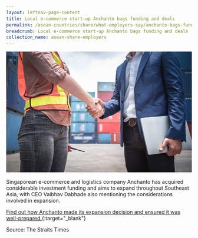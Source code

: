 ```yaml
---
layout: leftnav-page-content
title: Local e-commerce start-up Anchanto bags funding and deals
permalink: /asean-countries/share/what-employers-say/anchanto-bags-funding-deals/
breadcrumb: Local e-commerce start-up Anchanto bags funding and deals
collection_name: asean-share-employers
---
```


<img src="\images\asean-employers\anchanto-bags-funding-deals.jpg" alt="anchanto-bags-funding-deals" style="width:800px;" />

Singaporean e-commerce and logistics company Anchanto has acquired considerable investment funding and aims to expand throughout Southeast Asia, with CEO Vaibhav Dabhade also mentioning the considerations involved in expansion.

[Find out how Anchanto made its expansion decision and ensured it was well-prepared.](https://www.straitstimes.com/business/local-e-commerce-start-up-anchanto-bags-funding-and-deals){:target="_blank"}

Source: The Straits Times